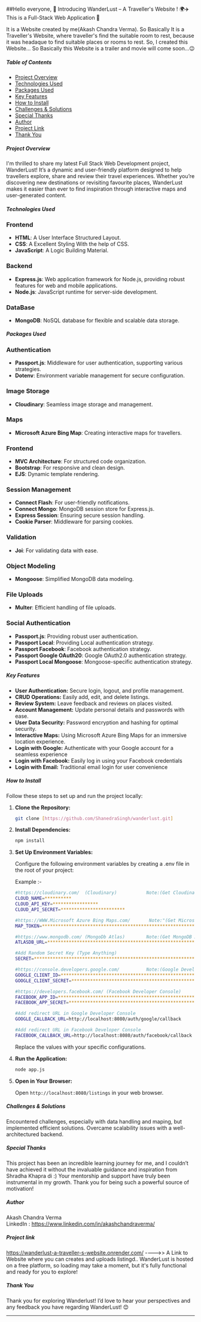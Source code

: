 ##Hello everyone,
                                                       🚀 Introducing WanderLust – A Traveller's Website ! 🌍✈️
                                                                This is a Full-Stack Web Application 🚀

It is a Website created by me(Akash Chandra Verma). So Basically It is a Traveller's Website, where traveller's find the suitable room to rest, because it was headaque to find suitable places or rooms to rest. So, I created this Website... So Basically this Website is a trailer and movie will come soon...😉

##### Table of Contents #####

-   [Project Overview](#project-overview)
-   [Technologies Used](#technologies-used)
-   [Packages Used](#packages-used)
-   [Key Features](#key-features)
-   [How to Install](#how-to-install)
-   [Challenges & Solutions](#challenges--solutions)
-   [Special Thanks](#special-thanks)
-   [Author](#author)
-   [Project Link](#project-link)
-   [Thank You](#thank-you)

##### Project Overview #####

I'm thrilled to share my latest Full Stack Web Development project, WanderLust! It’s a dynamic and user-friendly platform designed to help travellers explore, share and review their travel experiences. Whether you’re discovering new destinations or revisiting favourite places, WanderLust makes it easier than ever to find inspiration through interactive maps and user-generated content.

##### Technologies Used #####

### Frontend

-    **HTML**: A User Interface Structured Layout.
-    **CSS**: A Excellent Styling With the help of CSS.
-    **JavaScript**: A Logic Building Material.

### Backend

-   **Express.js**: Web application framework for Node.js, providing robust features for web and mobile applications.
-   **Node.js**: JavaScript runtime for server-side development.

### DataBase

-   **MongoDB**: NoSQL database for flexible and scalable data storage.

##### Packages Used #####

### Authentication

-   **Passport.js**: Middleware for user authentication, supporting various strategies.
-   **Dotenv**: Environment variable management for secure configuration.

### Image Storage

-   **Cloudinary**: Seamless image storage and management.

### Maps

-   **Microsoft Azure Bing Map**: Creating interactive maps for travellers.

### Frontend

-   **MVC Architecture**: For structured code organization.
-   **Bootstrap**: For responsive and clean design.
-   **EJS**: Dynamic template rendering.

### Session Management

-   **Connect Flash**: For user-friendly notifications.
-   **Connect Mongo**: MongoDB session store for Express.js.
-   **Express Session**: Ensuring secure session handling.
-   **Cookie Parser**: Middleware for parsing cookies.

### Validation

-   **Joi**: For validating data with ease.

### Object Modeling

-   **Mongoose**: Simplified MongoDB data modeling.

### File Uploads

-   **Multer**: Efficient handling of file uploads.

### Social Authentication

-   **Passport.js**: Providing robust user authentication.
-   **Passport Local**: Providing Local authentication strategy.
-   **Passport Facebook**: Facebook authentication strategy.
-   **Passport Google OAuth20**: Google OAuth2.0 authentication strategy.
-   **Passport Local Mongoose**: Mongoose-specific authentication strategy.

##### Key Features #####

-   **User Authentication:** Secure login, logout, and profile management. 
-   **CRUD Operations:** Easily add, edit, and delete listings. 
-   **Review System:** Leave feedback and reviews on places visited.
-   **Account Management:** Update personal details and passwords with ease.
-   **User Data Security:** Password encryption and hashing for optimal security. 
-   **Interactive Maps:** Using Microsoft Azure Bing Maps for an immersive location experience.
-   **Login with Google:** Authenticate with your Google account for a seamless experience
-   **Login with Facebook:** Easily log in using your Facebook credentials
-   **Login with Email:** Traditional email login for user convenience

##### How to Install #####

Follow these steps to set up and run the project locally:

1.  **Clone the Repository:**

    ```bash
    git clone [https://github.com/ShanedraSingh/wanderlust.git]
    ```

2.  **Install Dependencies:**

    ```bash
    npm install
    ```

3.  **Set Up Environment Variables:**

    Configure the following environment variables by creating a .env file in the root of your project:

    Example :-

    ```bash
    #https://cloudinary.com/  (Cloudinary)           Note:(Get Cloudinary Api key)
    CLOUD_NAME=**********
    CLOUD_API_KEY=*****************
    CLOUD_API_SECRET=************************

    #https://WWW.Microsoft Azure Bing Maps.com/       Note:"(Get Microsoft Azure Bing Maps Api Key)
    MAP_TOKEN=********************************************************************************

    #https://www.mongodb.com/ (MongoDb Atlas)        Note:(Get MongoDB Atlas Api key)
    ATLASDB_URL=****************************************************************************************

    #Add Random Secret Key (Type Anything)
    SECRET=***************************************************************************

    #https://console.developers.google.com/          Note:(Google Developer Console) (Get Google ID And SECTRET Key)
    GOOGLE_CLIENT_ID=*******************************************************************
    GOOGLE_CLIENT_SECRET=**********************************************

    #https://developers.facebook.com/ (Facebook Developer Console)        Note:(Get Facebook ID And SECTRET Key)
    FACEBOOK_APP_ID=*******************************************************************
    FACEBOOK_APP_SECRET=****************************************************************************

    #Add redirect URL in Google Developer Console
    GOOGLE_CALLBACK_URL=http://localhost:8080/auth/google/callback

    #Add redirect URL in Facebook Developer Console
    FACEBOOK_CALLBACK_URL=http://localhost:8080/auth/facebook/callback

    ```

    Replace the values with your specific configurations.

4.  **Run the Application:**

    ```bash
    node app.js
    ```

5.  **Open in Your Browser:**

    Open `http://localhost:8080/listings` in your web browser.

##### Challenges & Solutions #####

Encountered challenges, especially with data handling and maping, but implemented efficient solutions. Overcame scalability issues with a well-architectured backend.

##### Special Thanks #####

This project has been an incredible learning journey for me, and I couldn’t have achieved it without the invaluable guidance and inspiration from Shradha Khapra di :) Your mentorship and support have truly been instrumental in my growth. Thank you for being such a powerful source of motivation!

##### Author #####

Akash Chandra Verma \
LinkedIn : https://www.linkedin.com/in/akashchandraverma/

##### Project link #####
https://wanderlust-a-traveller-s-website.onrender.com/  ---->>  A Link to Website where you can creates and uploads listingd..
WanderLust is hosted on a free platform, so loading may take a moment, but it's fully functional and ready for you to explore!

##### Thank You #####

Thank you for exploring Wanderlust! I’d love to hear your perspectives and any feedback you have regarding WanderLust! 😊

---

